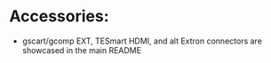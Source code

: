 # Accessories:
 - gscart/gcomp EXT, TESmart HDMI, and alt Extron connectors are showcased in the main README
